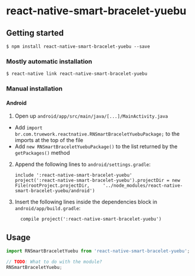 
# react-native-smart-bracelet-yuebu

## Getting started

`$ npm install react-native-smart-bracelet-yuebu --save`

### Mostly automatic installation

`$ react-native link react-native-smart-bracelet-yuebu`

### Manual installation


#### Android

1. Open up `android/app/src/main/java/[...]/MainActivity.java`
  - Add `import br.com.truework.reactnative.RNSmartBraceletYuebuPackage;` to the imports at the top of the file
  - Add `new RNSmartBraceletYuebuPackage()` to the list returned by the `getPackages()` method
2. Append the following lines to `android/settings.gradle`:
  	```
  	include ':react-native-smart-bracelet-yuebu'
  	project(':react-native-smart-bracelet-yuebu').projectDir = new File(rootProject.projectDir, 	'../node_modules/react-native-smart-bracelet-yuebu/android')
  	```
3. Insert the following lines inside the dependencies block in `android/app/build.gradle`:
  	```
      compile project(':react-native-smart-bracelet-yuebu')
  	```


## Usage
```javascript
import RNSmartBraceletYuebu from 'react-native-smart-bracelet-yuebu';

// TODO: What to do with the module?
RNSmartBraceletYuebu;
```
  